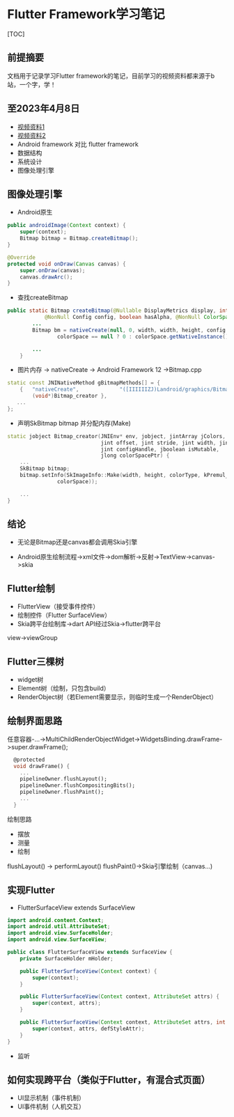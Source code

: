 # Flutter Framework学习笔记

[TOC]

## 前提摘要
文档用于记录学习Flutter framework的笔记，目前学习的视频资料都来源于b站，一个字，学！

## 至2023年4月8日
- [视频资料1](https://www.bilibili.com/video/BV1Wb411Q7gV?p=2&spm_id_from=pageDriver&vd_source=9577d8766a1c3a48233a9f8f750633c4)
- [视频资料2](https://www.bilibili.com/video/BV1Pa411D7Qc/?p=3&spm_id_from=pageDriver&vd_source=9577d8766a1c3a48233a9f8f750633c4)
- Android framework 对比 flutter framework
- 数据结构
- 系统设计
- 图像处理引擎
## 图像处理引擎
- Android原生 

```java
public androidImage(Context context) {
    super(context);
    Bitmap bitmap = Bitmap.createBitmap();
}
```

```java
@Override
protected void onDraw(Canvas canvas) {
    super.onDraw(canvas);
    canvas.drawArc();
}
```
- 查找createBitmap
```java
public static Bitmap createBitmap(@Nullable DisplayMetrics display, int width, int height,
            @NonNull Config config, boolean hasAlpha, @NonNull ColorSpace colorSpace) {
        ...
        Bitmap bm = nativeCreate(null, 0, width, width, height, config.nativeInt, true,
                colorSpace == null ? 0 : colorSpace.getNativeInstance());

        ...
    }
```

- 图片内存 -> nativeCreate -> Android Framework 12 ->Bitmap.cpp

```cpp
static const JNINativeMethod gBitmapMethods[] = {
    {   "nativeCreate",             "([IIIIIIZJ)Landroid/graphics/Bitmap;",
        (void*)Bitmap_creator },
   ...
};
```
- 声明SkBitmap bitmap 并分配内存(Make)
```cpp
static jobject Bitmap_creator(JNIEnv* env, jobject, jintArray jColors,
                              jint offset, jint stride, jint width, jint height,
                              jint configHandle, jboolean isMutable,
                              jlong colorSpacePtr) {
	...
    SkBitmap bitmap;
    bitmap.setInfo(SkImageInfo::Make(width, height, colorType, kPremul_SkAlphaType,
                colorSpace));

    ...
}
```
## 结论
- 无论是Bitmap还是canvas都会调用Skia引擎

- Android原生绘制流程->xml文件->dom解析->反射->TextView->canvas->skia

## Flutter绘制
- FlutterView（接受事件控件）
- 绘制控件（Flutter SurfaceView）
- Skia跨平台绘制库->dart API经过Skia->flutter跨平台

view->viewGroup

## Flutter三棵树
- widget树
- Element树（绘制，只包含build）
- RenderObject树（若Element需要显示，则临时生成一个RenderObject）

## 绘制界面思路
任意容器-...->MultiChildRenderObjectWidget->WidgetsBinding.drawFrame->super.drawFrame();
```dart
  @protected
  void drawFrame() {
    ...
    pipelineOwner.flushLayout();
    pipelineOwner.flushCompositingBits();
    pipelineOwner.flushPaint();
    ...
  }
```
绘制思路
- 摆放
- 测量
- 绘制

flushLayout() -> performLayout()
flushPaint()->Skia引擎绘制（canvas...)

## 实现Flutter
- FlutterSurfaceView extends SurfaceView
```java
import android.content.Context;
import android.util.AttributeSet;
import android.view.SurfaceHolder;
import android.view.SurfaceView;

public class FlutterSurfaceView extends SurfaceView {
    private SurfaceHolder mHolder;

    public FlutterSurfaceView(Context context) {
        super(context);
    }

    public FlutterSurfaceView(Context context, AttributeSet attrs) {
        super(context, attrs);
    }

    public FlutterSurfaceView(Context context, AttributeSet attrs, int defStyleAttr) {
        super(context, attrs, defStyleAttr);
    }
}

```
- 监听

## 如何实现跨平台（类似于Flutter，有混合式页面）
- UI显示机制（事件机制）
- UI事件机制（人机交互）